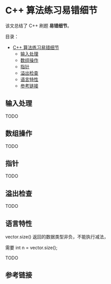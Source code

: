 # C++ 算法练习易错细节

该文总结了 C++ 刷题 **易错细节**。

目录：

- [C++ 算法练习易错细节](#c-算法练习易错细节)
  - [输入处理](#输入处理)
  - [数组操作](#数组操作)
  - [指针](#指针)
  - [溢出检查](#溢出检查)
  - [语言特性](#语言特性)
  - [参考链接](#参考链接)

## 输入处理

TODO

## 数组操作

TODO

## 指针

TODO

## 溢出检查

TODO

## 语言特性

vector.size() 返回的数据类型非负，不能执行减法，

需要 int n = vector.size();

TODO

## 参考链接
